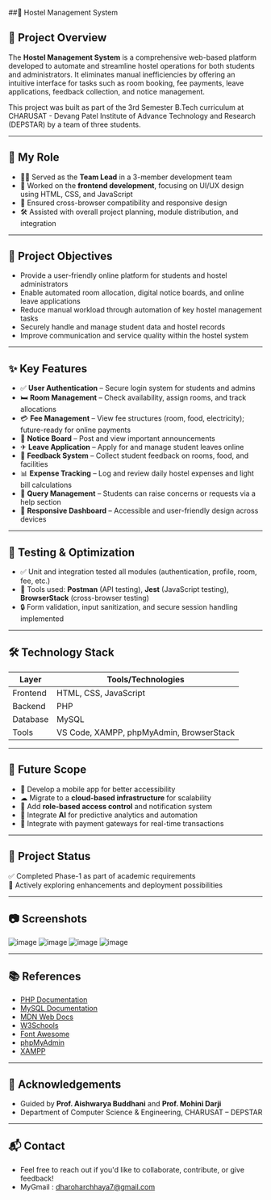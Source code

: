 ##🏨 Hostel Management System

## 📌 Project Overview

The **Hostel Management System** is a comprehensive web-based platform developed to automate and streamline hostel operations for both students and administrators. It eliminates manual inefficiencies by offering an intuitive interface for tasks such as room booking, fee payments, leave applications, feedback collection, and notice management.

This project was built as part of the 3rd Semester B.Tech curriculum at CHARUSAT - Devang Patel Institute of Advance Technology and Research (DEPSTAR) by a team of three students.

---

## 👤 My Role

- 👨‍💻 Served as the **Team Lead** in a 3-member development team
- 🎨 Worked on the **frontend development**, focusing on UI/UX design using HTML, CSS, and JavaScript
- 🧪 Ensured cross-browser compatibility and responsive design
- 🛠 Assisted with overall project planning, module distribution, and integration

---

## 🎯 Project Objectives

- Provide a user-friendly online platform for students and hostel administrators
- Enable automated room allocation, digital notice boards, and online leave applications
- Reduce manual workload through automation of key hostel management tasks
- Securely handle and manage student data and hostel records
- Improve communication and service quality within the hostel system

---

## ✨ Key Features

- ✅ **User Authentication** – Secure login system for students and admins
- 🛏 **Room Management** – Check availability, assign rooms, and track allocations
- 💳 **Fee Management** – View fee structures (room, food, electricity); future-ready for online payments
- 📢 **Notice Board** – Post and view important announcements
- ✈ **Leave Application** – Apply for and manage student leaves online
- 💬 **Feedback System** – Collect student feedback on rooms, food, and facilities
- 📊 **Expense Tracking** – Log and review daily hostel expenses and light bill calculations
- 📌 **Query Management** – Students can raise concerns or requests via a help section
- 📱 **Responsive Dashboard** – Accessible and user-friendly design across devices

---

## 🧪 Testing & Optimization

- ✅ Unit and integration tested all modules (authentication, profile, room, fee, etc.)
- 🧰 Tools used: **Postman** (API testing), **Jest** (JavaScript testing), **BrowserStack** (cross-browser testing)
- 🔒 Form validation, input sanitization, and secure session handling implemented

---

## 🛠 Technology Stack

| Layer         | Tools/Technologies                           |
|---------------|----------------------------------------------|
| Frontend      | HTML, CSS, JavaScript                        |
| Backend       | PHP                                           |
| Database      | MySQL                                        |
| Tools         | VS Code, XAMPP, phpMyAdmin, BrowserStack     |

---

## 🚀 Future Scope

- 📱 Develop a mobile app for better accessibility
- ☁ Migrate to a **cloud-based infrastructure** for scalability
- 🔐 Add **role-based access control** and notification system
- 🤖 Integrate **AI** for predictive analytics and automation
- 💸 Integrate with payment gateways for real-time transactions

---

## 🏁 Project Status

✅ Completed Phase-1 as part of academic requirements  
🔄 Actively exploring enhancements and deployment possibilities

---

## 📷 Screenshots

![image](https://github.com/user-attachments/assets/e6b57716-da8b-4ea4-888f-0a66c363a90d)
![image](https://github.com/user-attachments/assets/2037c4bf-81a7-444d-9efc-6d1c67f98d0e)
![image](https://github.com/user-attachments/assets/f7938a48-72ca-4326-8ea9-74f82139b8d7)
![image](https://github.com/user-attachments/assets/681cd63f-cf92-4b2a-945d-7377a3df4b72)


---

## 📚 References

- [PHP Documentation](https://www.php.net/docs.php)  
- [MySQL Documentation](https://dev.mysql.com/doc/)  
- [MDN Web Docs](https://developer.mozilla.org/)  
- [W3Schools](https://www.w3schools.com/)  
- [Font Awesome](https://fontawesome.com/)  
- [phpMyAdmin](https://www.phpmyadmin.net/)  
- [XAMPP](https://www.apachefriends.org/)

---

## 🙌 Acknowledgements

- Guided by **Prof. Aishwarya Buddhani** and **Prof. Mohini Darji**  
- Department of Computer Science & Engineering, CHARUSAT – DEPSTAR

---

## 📬 Contact

- Feel free to reach out if you'd like to collaborate, contribute, or give feedback!
- MyGmail : dharoharchhaya7@gmail.com 

